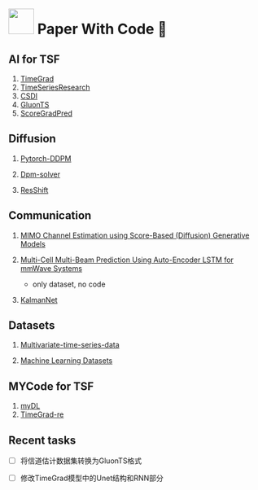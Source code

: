 # <img src="https://camo.githubusercontent.com/19cf1f6246a55a20a2fc585c1517827a55ab59b18a5306974f54a5b6f4e35fc9/68747470733a2f2f74656368737461636b2d67656e657261746f722e76657263656c2e6170702f6769746875622d69636f6e2e737667"  width="50" /> Paper With Code 👋

## AI for TSF

1. [TimeGrad](https://github.com/zalandoresearch/pytorch-ts)
2. [TimeSeriesResearch](https://github.com/BTDLOZC-SJTU/TimeSeriesResearch)
3. [CSDI](https://github.com/ermongroup/CSDI)
4. [GluonTS](https://github.com/awslabs/gluonts)
5. [ScoreGradPred](https://github.com/yantijin/ScoreGradPred)

## Diffusion

1. [Pytorch-DDPM](https://github.com/CHAINNEVERLIU/Pytorch-DDPM)

2. [Dpm-solver](https://github.com/LuChengTHU/dpm-solver)

3. [ResShift](https://github.com/zsyOAOA/ResShift)

## Communication

1. [MIMO Channel Estimation using Score-Based (Diffusion) Generative Models](https://github.com/utcsilab/score-based-channels)
2. [Multi-Cell Multi-Beam Prediction Using Auto-Encoder LSTM for mmWave Systems](https://github.com/shastpi/mmWave-ray-tracer-dataset)

   - only dataset, no code
3.  [KalmanNet](https://github.com/KalmanNet/KalmanNet_TSP)

## Datasets

1. [Multivariate-time-series-data](https://github.com/laiguokun/multivariate-time-series-data)

2. [Machine Learning Datasets](https://github.com/jbrownlee/Datasets)

## MYCode for TSF

1. [myDL](https://github.com/2ySong/myDL)
2. [TimeGrad-re](https://github.com/2ySong/TimeGrad-re)

## Recent tasks

- [ ] 将信道估计数据集转换为GluonTS格式

- [ ] 修改TimeGrad模型中的Unet结构和RNN部分
